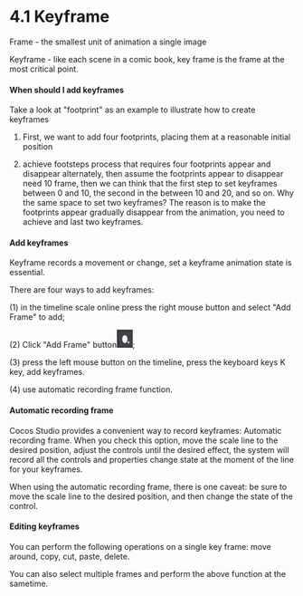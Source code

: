 # 4.1 Keyframe


Frame - the smallest unit of animation a single image

Keyframe - like each scene in a comic book, key frame is the frame at the most critical point.

#### When should I add keyframes

Take a look at  "footprint" as an example to illustrate how to create keyframes

1.  First, we want to add four footprints, placing them at a reasonable initial position

2.  achieve footsteps process that requires four footprints appear and disappear alternately, then assume the footprints appear to disappear need 10 frame, then we can think that the first step to set keyframes between 0 and 10, the second in the between 10 and 20, and so on. Why the same space to set two keyframes? The reason is to make the footprints appear gradually disappear from the animation, you need to achieve and last two keyframes.

#### Add keyframes

Keyframe records a movement or change, set a keyframe animation state is essential.

There are four ways to add keyframes:

(1) in the timeline scale online press the right mouse button and select "Add Frame" to add;

(2) Click "Add Frame" button![image](res/image119.jpg);

(3) press the left mouse button on the timeline, press the keyboard 
keys K key, add keyframes.

(4) use automatic recording frame function.

#### Automatic recording frame

Cocos Studio provides a convenient way to record keyframes: Automatic recording frame. When you check this option, move the scale line to the desired position, adjust the controls until the desired effect, the system will record all the controls and properties change state at the moment of the line for your keyframes.

When using the automatic recording frame, there is one caveat: be sure to move the scale line to the desired position, and then change the state of the control.

#### Editing keyframes

You can perform the following operations on a single key frame: move around, copy, cut, paste, delete.

You can also select multiple frames and perform the above function at the sametime.
